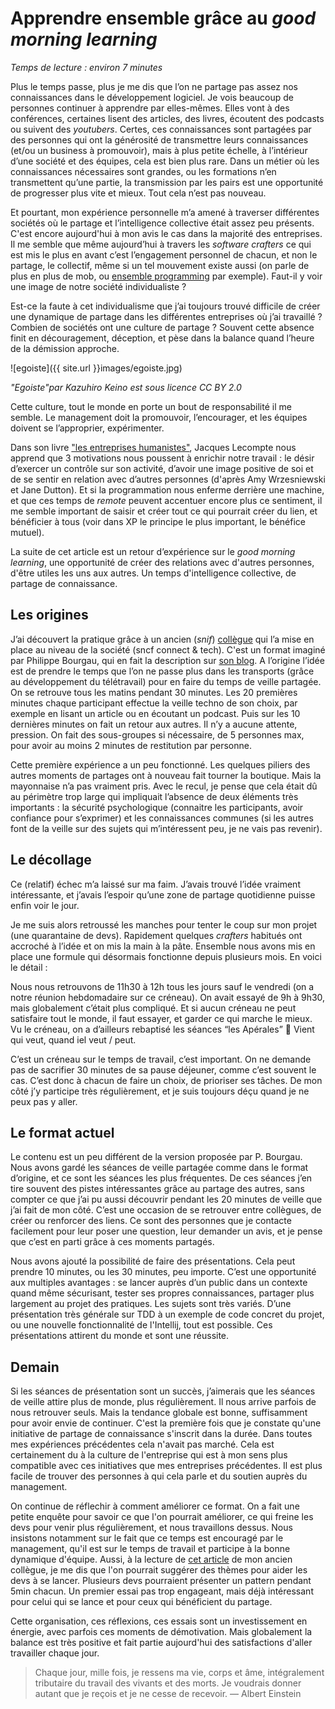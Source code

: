 # Apprendre ensemble grâce au *good morning learning*
*Temps de lecture : environ 7 minutes*

Plus le temps passe, plus je me dis que l’on ne partage pas assez nos connaissances dans le développement logiciel. 
Je vois beaucoup de personnes continuer à apprendre par elles-mêmes. 
Elles vont à des conférences, certaines lisent des articles, des livres, écoutent des podcasts ou suivent des *youtubers*. 
Certes, ces connaissances sont partagées par des personnes qui ont la générosité de transmettre leurs connaissances (et/ou un business à promouvoir), mais à plus petite échelle, à l’intérieur d’une société et des équipes, cela est bien plus rare. 
Dans un métier où les connaissances nécessaires sont grandes, ou les formations n’en transmettent qu’une partie, la transmission par les pairs est une opportunité de progresser plus vite et mieux. 
Tout cela n’est pas nouveau.

Et pourtant, mon expérience personnelle m’a amené à traverser différentes sociétés où le partage et l’intelligence collective était assez peu présents. 
C'est encore aujourd'hui à mon avis le cas dans la majorité des entreprises. 
Il me semble que même aujourd’hui à travers les *software crafters* ce qui est mis le plus en avant c’est l’engagement personnel de chacun, et non le partage, le collectif, même si un tel mouvement existe aussi (on parle de plus en plus de mob, ou [ensemble programming](https://en.wikipedia.org/wiki/Mob_programming) par exemple). Faut-il y voir une image de notre société individualiste ? 

Est-ce la faute à cet individualisme que j’ai toujours trouvé difficile de créer une dynamique de partage dans les différentes entreprises où j’ai travaillé ? 
Combien de sociétés ont une culture de partage ? 
Souvent cette absence finit en découragement, déception, et pèse dans la balance quand l’heure de la démission approche. 

![egoiste]({{ site.url }}images/egoiste.jpg)

*"Egoiste"par Kazuhiro Keino est sous licence CC BY 2.0*

Cette culture, tout le monde en porte un bout de responsabilité il me semble. 
Le management doit la promouvoir, l’encourager, et les équipes doivent se l’approprier, expérimenter. 

Dans son livre ["les entreprises humanistes"](https://www.babelio.com/livres/Lecomte-Les-Entreprises-humanistes/818280), Jacques Lecompte nous apprend que 3 motivations nous poussent  à enrichir notre travail : le désir d’exercer un contrôle sur son activité, d’avoir une image positive de soi et de se sentir en relation avec d’autres personnes (d'après Amy Wrzesniewski et Jane Dutton). 
Et si la programmation nous enferme derrière une machine, et que ces temps de *remote* peuvent accentuer encore plus ce sentiment, il me semble important de saisir et créer tout ce qui pourrait créer du lien, et bénéficier à tous (voir dans XP le principe le plus important, le bénéfice mutuel). 

La suite de cet article est un retour d’expérience sur le *good morning learning*, une opportunité de créer des relations avec d'autres personnes, d'être utiles les uns aux autres.
Un temps d'intelligence collective, de partage de connaissance. 

## Les origines

J’ai découvert la pratique grâce à un ancien (*snif*) [collègue](https://fhiegel.github.io/) qui l’a mise en place au niveau de la société (sncf connect & tech). 
C'est un format imaginé par Philippe Bourgau, qui en fait la description sur [son blog](https://philippe.bourgau.net/growth-mindset-coaching-turn-remote-work-commutes-into-team-learning/). 
A l’origine l’idée est de prendre le temps que l’on ne passe plus dans les transports (grâce au développement du télétravail) pour en faire du temps de veille partagée. 
On se retrouve tous les matins pendant 30 minutes. Les 20 premières minutes chaque participant effectue la veille techno de son choix, par exemple en lisant un article ou en écoutant un podcast. 
Puis sur les 10 dernières minutes on fait un retour aux autres. 
Il n’y a aucune attente, pression. 
On fait des sous-groupes si nécessaire, de 5 personnes max, pour avoir au moins 2 minutes de restitution par personne. 

Cette première expérience a un peu fonctionné. 
Les quelques piliers des autres moments de partages ont à nouveau fait tourner la boutique. 
Mais la mayonnaise n’a pas vraiment pris. 
Avec le recul, je pense que cela était dû au périmètre trop large qui impliquait l’absence de deux éléments très importants : 
la sécurité psychologique (connaitre les participants, avoir confiance pour s’exprimer) et les connaissances communes (si les autres font de la veille sur des sujets qui m’intéressent peu, je ne vais pas revenir). 

## Le décollage

Ce (relatif) échec m’a laissé sur ma faim. 
J’avais trouvé l’idée vraiment intéressante, et j’avais l’espoir qu’une zone de partage quotidienne puisse enfin voir le jour. 

Je me suis alors retroussé les manches pour tenter le coup sur mon projet (une quarantaine de devs). 
Rapidement quelques *crafters* habitués ont accroché à l’idée et on mis la main à la pâte. 
Ensemble nous avons mis en place une formule qui désormais fonctionne depuis plusieurs mois. 
En voici le détail : 

Nous nous retrouvons de 11h30 à 12h tous les jours sauf le vendredi (on a notre réunion hebdomadaire sur ce créneau). 
On avait essayé de 9h à 9h30, mais globalement c’était plus compliqué. 
Et si aucun créneau ne peut satisfaire tout le monde, il faut essayer, et garder ce qui marche le mieux. 
Vu le créneau, on a d’ailleurs rebaptisé les séances “les Apérales” 🙂
Vient qui veut, quand iel veut / peut. 

C’est un créneau sur le temps de travail, c’est important. 
On ne demande pas de sacrifier 30 minutes de sa pause déjeuner, comme c’est souvent le cas. 
C’est donc à chacun de faire un choix, de prioriser ses tâches. 
De mon côté j’y participe très régulièrement, et je suis toujours déçu quand je ne peux pas y aller. 

## Le format actuel

Le contenu est un peu différent de la version proposée par P. Bourgau. 
Nous avons gardé les séances de veille partagée comme dans le format d’origine, et ce sont les séances les plus fréquentes. 
De ces séances j’en tire souvent des pistes intéressantes grâce au partage des autres, sans compter ce que j’ai pu aussi découvrir pendant les 20 minutes de veille que j’ai fait de mon côté. 
C’est une occasion de se retrouver entre collègues, de créer ou renforcer des liens. 
Ce sont des personnes que je contacte facilement pour leur poser une question, leur demander un avis, et je pense que c’est en parti grâce à ces moments partagés. 

Nous avons ajouté la possibilité de faire des présentations. 
Cela peut prendre 10 minutes, ou les 30 minutes, peu importe. 
C’est une opportunité aux multiples avantages : se lancer auprès d’un public dans un contexte quand même sécurisant, tester ses propres connaissances, partager plus largement au projet des pratiques. 
Les sujets sont très variés. 
D’une présentation très générale sur TDD à un exemple de code concret du projet, ou une nouvelle fonctionnalité de l'Intellij, tout est possible. 
Ces présentations attirent du monde et sont une réussite. 

## Demain

Si les séances de présentation sont un succès, j’aimerais que les séances de veille attire plus de monde, plus régulièrement. 
Il nous arrive parfois de nous retrouver seuls. 
Mais la tendance globale est bonne, suffisamment pour avoir envie de continuer. 
C'est la première fois que je constate qu'une initiative de partage de connaissance s'inscrit dans la durée. 
Dans toutes mes expériences précédentes cela n'avait pas marché. 
Cela est certainement du à la culture de l'entreprise qui est à mon sens plus compatible avec ces initiatives que mes entreprises précédentes. 
Il est plus facile de trouver des personnes à qui cela parle et du soutien auprès du management. 

On continue de réflechir à comment améliorer ce format. 
On a fait une petite enquête pour savoir ce que l'on pourrait améliorer, ce qui freine les devs pour venir plus régulièrement, et nous travaillons dessus. 
Nous insistons notamment sur le fait que ce temps est encouragé par le management, qu'il est sur le temps de travail et participe à la bonne dynamique d'équipe. 
Aussi, à la lecture de [cet article](https://fhiegel.github.io/blog/2022/01/13/design-patterns--les-gammes-de-la-conception-logicielle/) de mon ancien collègue, je me dis que l'on pourrait suggérer des thèmes pour aider les devs à se lancer. Plusieurs devs pourraient présenter un pattern pendant 5min chacun. Un premier essai pas trop engageant, mais déjà intéressant pour celui qui se lance et pour ceux qui bénéficient du partage. 

Cette organisation, ces réflexions, ces essais sont un investissement en énergie, avec parfois ces moments de démotivation. 
Mais globalement la balance est très positive et fait partie aujourd'hui des satisfactions d'aller travailler chaque jour. 

> Chaque jour, mille fois, je ressens ma vie, corps et âme, intégralement tributaire du travail des vivants et des morts. Je voudrais donner autant que je reçois et je ne cesse de recevoir. — Albert Einstein